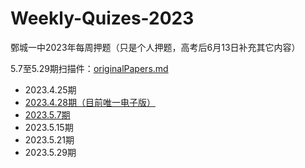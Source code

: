 # Weekly-Quizes-2023
鄄城一中2023年每周押题（只是个人押题，高考后6月13日补充其它内容）

5.7至5.29期扫描件：[originalPapers.md](originalPapers.md)

- 2023.4.25期
- [2023.4.28期（目前唯一电子版）](2023-04-28.md)
- [2023.5.7期](2023-05-07.md)
- 2023.5.15期
- 2023.5.21期
- 2023.5.29期

